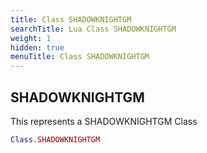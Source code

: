 ```yaml
---
title: Class SHADOWKNIGHTGM
searchTitle: Lua Class SHADOWKNIGHTGM
weight: 1
hidden: true
menuTitle: Class SHADOWKNIGHTGM
---
```

## SHADOWKNIGHTGM

This represents a SHADOWKNIGHTGM Class
```lua
Class.SHADOWKNIGHTGM
```